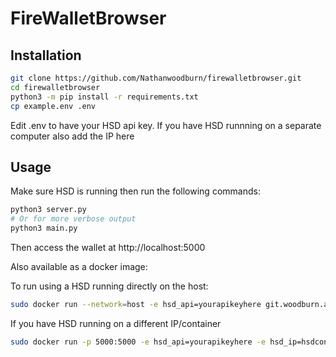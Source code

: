 # FireWalletBrowser


## Installation

```bash
git clone https://github.com/Nathanwoodburn/firewalletbrowser.git
cd firewalletbrowser
python3 -m pip install -r requirements.txt
cp example.env .env
```

Edit .env to have your HSD api key.
If you have HSD runnning on a separate computer also add the IP here

## Usage

Make sure HSD is running then run the following commands:

```bash
python3 server.py
# Or for more verbose output
python3 main.py
```

Then access the wallet at http://localhost:5000


Also available as a docker image:

To run using a HSD running directly on the host:

```bash
sudo docker run --network=host -e hsd_api=yourapikeyhere git.woodburn.au/nathanwoodburn/firewallet:latest
```

If you have HSD running on a different IP/container

```bash
sudo docker run -p 5000:5000 -e hsd_api=yourapikeyhere -e hsd_ip=hsdcontainer git.woodburn.au/nathanwoodburn/firewallet:latest
```